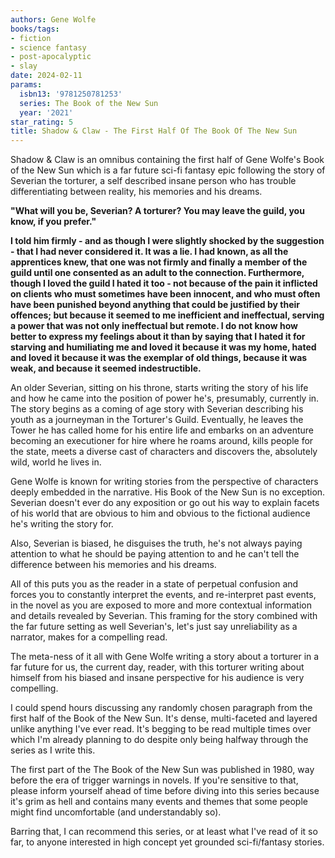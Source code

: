 ```yaml
---
authors: Gene Wolfe
books/tags:
- fiction
- science fantasy
- post-apocalyptic
- slay
date: 2024-02-11
params:
  isbn13: '9781250781253'
  series: The Book of the New Sun
  year: '2021'
star_rating: 5
title: Shadow & Claw - The First Half Of The Book Of The New Sun
---
```


Shadow & Claw is an omnibus containing the first half of Gene Wolfe's Book of
the New Sun which is a far future sci-fi fantasy epic following the story of
Severian the torturer, a self described insane person who has trouble
differentiating between reality, his memories and his dreams.

<!--more-->

**"What will you be, Severian? A torturer? You may leave the guild, you know, if
you prefer."**

**I told him firmly - and as though I were slightly shocked by the suggestion -
that I had never considered it. It was a lie. I had known, as all the
apprentices knew, that one was not firmly and finally a member of the guild
until one consented as an adult to the connection. Furthermore, though I loved
the guild I hated it too - not because of the pain it inflicted on clients who
must sometimes have been innocent, and who must often have been punished beyond
anything that could be justified by their offences; but because it seemed to me
inefficient and ineffectual, serving a power that was not only ineffectual but
remote. I do not know how better to express my feelings about it than by saying
that I hated it for starving and humiliating me and loved it because it was my
home, hated and loved it because it was the exemplar of old things, because it
was weak, and because it seemed indestructible.**

An older Severian, sitting on his throne, starts writing the story of his life
and how he came into the position of power he's, presumably, currently in. The
story begins as a coming of age story with Severian describing his youth as a
journeyman in the Torturer's Guild. Eventually, he leaves the Tower he has
called home for his entire life and embarks on an adventure becoming an
executioner for hire where he roams around, kills people for the state, meets a
diverse cast of characters and discovers the, absolutely wild, world he lives
in.

Gene Wolfe is known for writing stories from the perspective of characters
deeply embedded in the narrative. His Book of the New Sun is no exception.
Severian doesn't ever do any exposition or go out his way to explain facets of
his world that are obvious to him and obvious to the fictional audience he's
writing the story for.

Also, Severian is biased, he disguises the truth, he's not always paying
attention to what he should be paying attention to and he can't tell the
difference between his memories and his dreams.

All of this puts you as the reader in a state of perpetual confusion and forces
you to constantly interpret the events, and re-interpret past events, in the
novel as you are exposed to more and more contextual information and details
revealed by Severian. This framing for the story combined with the far future
setting as well Severian's, let's just say unreliability as a narrator, makes
for a compelling read.

The meta-ness of it all with Gene Wolfe writing a story about a torturer in a
far future for us, the current day, reader, with this torturer writing about
himself from his biased and insane perspective for his audience is very
compelling.

I could spend hours discussing any randomly chosen paragraph from the first half
of the Book of the New Sun. It's dense, multi-faceted and layered unlike
anything I've ever read. It's begging to be read multiple times over which I'm
already planning to do despite only being halfway through the series as I write
this.

The first part of the The Book of the New Sun was published in 1980, way before
the era of trigger warnings in novels. If you're sensitive to that, please
inform yourself ahead of time before diving into this series because it's grim
as hell and contains many events and themes that some people might find
uncomfortable (and understandably so).

Barring that, I can recommend this series, or at least what I've read of it so
far, to anyone interested in high concept yet grounded sci-fi/fantasy stories.